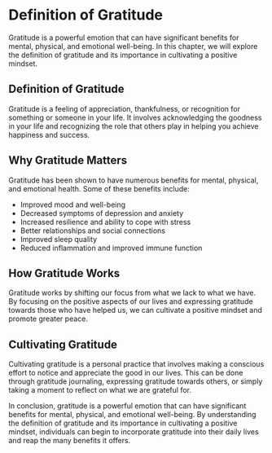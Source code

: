 Definition of Gratitude
=============================================================================

Gratitude is a powerful emotion that can have significant benefits for mental, physical, and emotional well-being. In this chapter, we will explore the definition of gratitude and its importance in cultivating a positive mindset.

Definition of Gratitude
-----------------------

Gratitude is a feeling of appreciation, thankfulness, or recognition for something or someone in your life. It involves acknowledging the goodness in your life and recognizing the role that others play in helping you achieve happiness and success.

Why Gratitude Matters
---------------------

Gratitude has been shown to have numerous benefits for mental, physical, and emotional health. Some of these benefits include:

* Improved mood and well-being
* Decreased symptoms of depression and anxiety
* Increased resilience and ability to cope with stress
* Better relationships and social connections
* Improved sleep quality
* Reduced inflammation and improved immune function

How Gratitude Works
-------------------

Gratitude works by shifting our focus from what we lack to what we have. By focusing on the positive aspects of our lives and expressing gratitude towards those who have helped us, we can cultivate a positive mindset and promote greater peace.

Cultivating Gratitude
---------------------

Cultivating gratitude is a personal practice that involves making a conscious effort to notice and appreciate the good in our lives. This can be done through gratitude journaling, expressing gratitude towards others, or simply taking a moment to reflect on what we are grateful for.

In conclusion, gratitude is a powerful emotion that can have significant benefits for mental, physical, and emotional well-being. By understanding the definition of gratitude and its importance in cultivating a positive mindset, individuals can begin to incorporate gratitude into their daily lives and reap the many benefits it offers.
